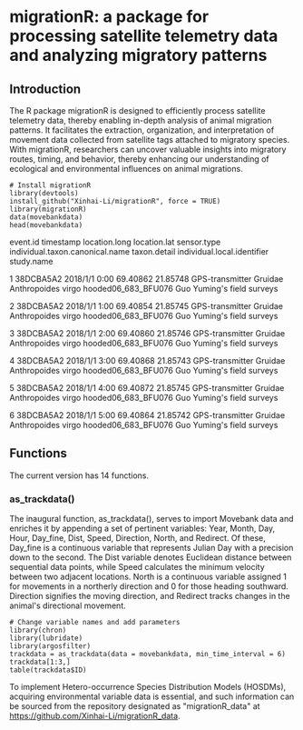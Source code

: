 # migrationR: a package for processing satellite telemetry data and analyzing migratory patterns

## Introduction

The R package migrationR is designed to efficiently process satellite telemetry data, thereby enabling in-depth analysis of animal migration patterns. It facilitates the extraction, organization, and interpretation of movement data collected from satellite tags attached to migratory species. With migrationR, researchers can uncover valuable insights into migratory routes, timing, and behavior, thereby enhancing our understanding of ecological and environmental influences on animal migrations.

```{r}
# Install migrationR
library(devtools)
install_github("Xinhai-Li/migrationR", force = TRUE)
library(migrationR)
data(movebankdata)
head(movebankdata)
```
 
  event.id  timestamp location.long location.lat sensor.type individual.taxon.canonical.name taxon.detail individual.local.identifier study.name
  
1	38DCBA5A2	2018/1/1 0:00	69.40862	21.85748	GPS-transmitter	Gruidae	Anthropoides virgo	hooded06_683_BFU076	Guo Yuming's field surveys

2	38DCBA5A2	2018/1/1 1:00	69.40854	21.85745	GPS-transmitter	Gruidae	Anthropoides virgo	hooded06_683_BFU076	Guo Yuming's field surveys

3	38DCBA5A2	2018/1/1 2:00	69.40860	21.85746	GPS-transmitter	Gruidae	Anthropoides virgo	hooded06_683_BFU076	Guo Yuming's field surveys

4	38DCBA5A2	2018/1/1 3:00	69.40868	21.85743	GPS-transmitter	Gruidae	Anthropoides virgo	hooded06_683_BFU076	Guo Yuming's field surveys

5	38DCBA5A2	2018/1/1 4:00	69.40872	21.85745	GPS-transmitter	Gruidae	Anthropoides virgo	hooded06_683_BFU076	Guo Yuming's field surveys

6	38DCBA5A2	2018/1/1 5:00	69.40864	21.85742	GPS-transmitter	Gruidae	Anthropoides virgo	hooded06_683_BFU076	Guo Yuming's field surveys


## Functions

The current version has 14 functions. 

### as_trackdata()

The inaugural function, as_trackdata(), serves to import Movebank data and enriches it by appending a set of pertinent variables: Year, Month, Day, Hour, Day_fine, Dist, Speed, Direction, North, and Redirect. Of these, Day_fine is a continuous variable that represents Julian Day with a precision down to the second. The Dist variable denotes Euclidean distance between sequential data points, while Speed calculates the minimum velocity between two adjacent locations. North is a continuous variable assigned 1 for movements in a northerly direction and 0 for those heading southward. Direction signifies the moving direction, and Redirect tracks changes in the animal's directional movement.

```{r}
# Change variable names and add parameters
library(chron)
library(lubridate)
library(argosfilter)
trackdata = as_trackdata(data = movebankdata, min_time_interval = 6)
trackdata[1:3,]
table(trackdata$ID)
```

To implement Hetero-occurrence Species Distribution Models (HOSDMs), acquiring environmental variable data is essential, and such information can be sourced from the repository designated as "migrationR_data" at https://github.com/Xinhai-Li/migrationR_data.
